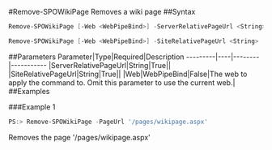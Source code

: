 #Remove-SPOWikiPage
Removes a wiki page
##Syntax
```powershell
Remove-SPOWikiPage [-Web <WebPipeBind>] -ServerRelativePageUrl <String>
```


```powershell
Remove-SPOWikiPage [-Web <WebPipeBind>] -SiteRelativePageUrl <String>
```


##Parameters
Parameter|Type|Required|Description
---------|----|--------|-----------
|ServerRelativePageUrl|String|True||
|SiteRelativePageUrl|String|True||
|Web|WebPipeBind|False|The web to apply the command to. Omit this parameter to use the current web.|
##Examples

###Example 1
```powershell
PS:> Remove-SPOWikiPage -PageUrl '/pages/wikipage.aspx'
```
Removes the page '/pages/wikipage.aspx'
